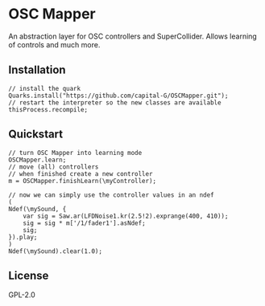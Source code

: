 # OSC Mapper

An abstraction layer for OSC controllers and SuperCollider.
Allows learning of controls and much more.

## Installation

```supercollider
// install the quark
Quarks.install("https://github.com/capital-G/OSCMapper.git");
// restart the interpreter so the new classes are available
thisProcess.recompile;
```

## Quickstart

```supercollider
// turn OSC Mapper into learning mode
OSCMapper.learn;
// move (all) controllers
// when finished create a new controller
m = OSCMapper.finishLearn(\myController);

// now we can simply use the controller values in an ndef
(
Ndef(\mySound, {
    var sig = Saw.ar(LFDNoise1.kr(2.5!2).exprange(400, 410));
    sig = sig * m['/1/fader1'].asNdef;
    sig;
}).play;
)
Ndef(\mySound).clear(1.0);
```

## License

GPL-2.0
